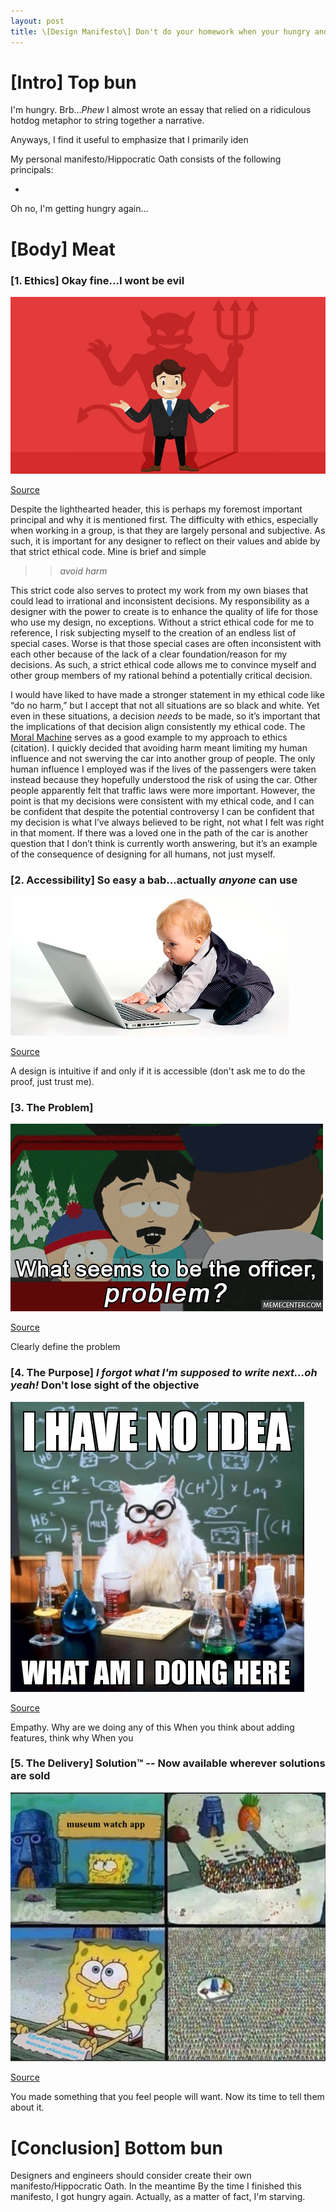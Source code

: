 ```yaml
---
layout: post
title: \[Design Manifesto\] Don't do your homework when your hungry and here's why
---
```


# [Intro] Top bun

I'm hungry. Brb...*Phew* I almost wrote an essay that relied on a ridiculous hotdog metaphor to string together a narrative.

Anyways, I find it useful to emphasize that I primarily iden

My personal manifesto/Hippocratic Oath consists of the following principals:

- 
Oh no, I'm getting hungry again...

# [Body] Meat
### [1. Ethics] Okay fine...I wont be evil
![](/img/Ethics.jpg)

[Source](https://www.google.com/url?sa=t&rct=j&q=&esrc=s&source=web&cd=16&cad=rja&uact=8&ved=2ahUKEwic_raFx4XfAhWDTN8KHZLLD34QFjAPegQIABAB&url=https%3A%2F%2Fwww.123rf.com%2Fphoto_37665467_businessman.html&usg=AOvVaw00b5vA55Tv9pRnF_brliKI)

Despite the lighthearted header, this is perhaps my foremost important principal and why it is mentioned first. The difficulty with ethics, especially when working in a group, is that they are largely personal and subjective. As such, it is important for any designer to reflect on their values and abide by that strict ethical code. Mine is brief and simple

>> *avoid harm*

This strict code also serves to protect my work from my own biases that could lead to irrational and inconsistent decisions. My responsibility as a designer with the power to create is to enhance the quality of life for those who use my design, no exceptions. Without a strict ethical code for me to reference, I risk subjecting myself to the creation of an endless list of special cases. Worse is that those special cases are often inconsistent with each other because of the lack of a clear foundation/reason for my decisions. As such, a strict ethical code allows me to convince myself and other group members of my rational behind a potentially critical decision.

I would have liked to have made a stronger statement in my ethical code like “do no harm,” but I accept that not all situations are so black and white. Yet even in these situations, a decision *needs* to be made, so it’s important that the implications of that decision align consistently my ethical code. The [Moral Machine](http://moralmachine.mit.edu) serves as a good example to my approach to ethics (citation). I quickly decided that avoiding harm meant limiting my human influence and not swerving the car into another group of people. The only human influence I employed was if the lives of the passengers were taken instead because they hopefully understood the risk of using the car. Other people apparently felt that traffic laws were more important. However, the point is that my decisions were consistent with my ethical code, and I can be confident that despite the potential controversy I can be confident that my decision is what I’ve always believed to be right, not what I felt was right in that moment. If there was a loved one in the path of the car is another question that I don’t think is currently worth answering, but it’s an example of the consequence of designing for all humans, not just myself.

### [2. Accessibility] So easy a bab...actually *anyone* can use
![](/img/Accessibility.jpg)

[Source](https://www.google.com/url?sa=i&rct=j&q=&esrc=s&source=images&cd=&cad=rja&uact=8&ved=2ahUKEwiQlK6Rw4XfAhXhct8KHQYqDPgQjRx6BAgBEAU&url=https%3A%2F%2Fwww.ilovepdf.com%2Ffeatures&psig=AOvVaw1-c9w4DI5pvNUEbi6Dw1sC&ust=1543990527847852)

A design is intuitive if and only if it is accessible (don't ask me to do the proof, just trust me).
### [3. The Problem] 
![](/img/Problem.gif)

[Source](https://www.google.com/url?sa=i&rct=j&q=&esrc=s&source=images&cd=&cad=rja&uact=8&ved=2ahUKEwi3ov2yx4XfAhWxUt8KHdY0CC8QjRx6BAgBEAU&url=https%3A%2F%2Fwww.memecenter.com%2Ffun%2F632766%2Fwhat-seems-to-be-the-officer-problem&psig=AOvVaw26UdqXX638761JMtkLL2ZD&ust=1543991689159057)

Clearly define the problem
### [4. The Purpose] *I forgot what I'm supposed to write next...oh yeah!* Don't lose sight of the objective
![](/img/Purpose.jpg)

[Source](https://www.google.com/url?sa=i&rct=j&q=&esrc=s&source=images&cd=&cad=rja&uact=8&ved=2ahUKEwjUsIPQx4XfAhWCmOAKHSG7BEcQjRx6BAgBEAU&url=http%3A%2F%2Fwww.expatmakeupaddict.com%2F2015%2F08%2Fwhat-am-i-doing-blogger-identity-crisis.html&psig=AOvVaw0RARuhwybGcVcaPwjtgt2V&ust=1543991750191968)

Empathy. 
Why are we doing any of this
When you think about adding features, think why
When you 
### [5. The Delivery] Solution™ -- Now available wherever solutions are sold
![](/img/Delivery.png)

[Source](https://www.google.com/url?sa=i&rct=j&q=&esrc=s&source=images&cd=&cad=rja&uact=8&ved=2ahUKEwj108H0x4XfAhVhhOAKHcryCMwQjRx6BAgBEAU&url=https%3A%2F%2Fknowyourmeme.com%2Fphotos%2F947750-spongebob-s-hype-stand&psig=AOvVaw2yDvWTC78fkarV1mUiSRTF&ust=1543991826704237)

You made something that you feel people will want. Now its time to tell them about it.

# [Conclusion] Bottom bun

Designers and engineers should consider create their own manifesto/Hippocratic Oath. In the meantime By the time I finished this manifesto, I got hungry again. Actually, as a matter of fact, I'm starving.  
